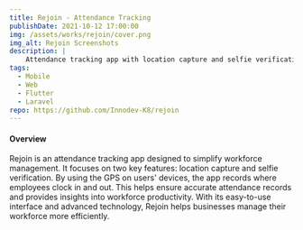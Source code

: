 ```yaml
---
title: Rejoin - Attendance Tracking
publishDate: 2021-10-12 17:00:00
img: /assets/works/rejoin/cover.png
img_alt: Rejoin Screenshots
description: |
    Attendance tracking app with location capture and selfie verification. It uses device GPS to capture where an employee is clocking in and out.
tags:
  - Mobile
  - Web
  - Flutter
  - Laravel
repo: https://github.com/Innodev-K8/rejoin
---
```


#### Overview

Rejoin is an attendance tracking app designed to simplify workforce management. It focuses on two key features: location capture and selfie verification. By using the GPS on users' devices, the app records where employees clock in and out. This helps ensure accurate attendance records and provides insights into workforce productivity. With its easy-to-use interface and advanced technology, Rejoin helps businesses manage their workforce more efficiently.